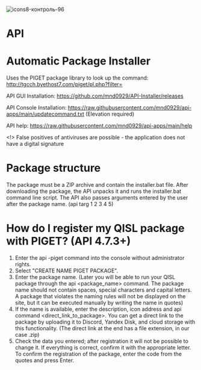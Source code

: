 ![icons8-контроль-96](https://github.com/mnd0929/api/assets/92184643/956c2169-9e51-4a0d-ae66-18a4ef69a5b1)
# API
# Automatic Package Installer

Uses the PIGET package library to look up the command: http://tgcch.byethost7.com/piget/pl.php?filter=

API GUI Installation: https://github.com/mnd0929/API-Installer/releases

API Console Installation: https://raw.githubusercontent.com/mnd0929/api-apps/main/updatecommand.txt (Elevation required)

API help: https://raw.githubusercontent.com/mnd0929/api-apps/main/help

<!> False positives of antiviruses are possible - the application does not have a digital signature

# Package structure
The package must be a ZIP archive and contain the installer.bat file.
After downloading the package, the API unpacks it and runs the installer.bat command line script.
The API also passes arguments entered by the user after the package name. (api targ 1 2 3 4 5)

# How do I register my QISL package with PIGET? (API 4.7.3+)
1. Enter the api -piget command into the console without administrator rights.
2. Select "CREATE NAME PIGET PACKAGE".
3. Enter the package name. (Later you will be able to run your QISL package through the api <package_name> command. The package name should not contain spaces, special characters and capital letters. A package that violates the naming rules will not be displayed on the site, but it can be executed manually by writing the name in quotes)
4. If the name is available, enter the description, icon address and api command <direct_link_to_package>. You can get a direct link to the package by uploading it to Discord, Yandex Disk, and cloud storage with this functionality. (The direct link at the end has a file extension, in our case .zip)
5. Check the data you entered; after registration it will not be possible to change it. If everything is correct, confirm it with the appropriate letter. To confirm the registration of the package, enter the code from the quotes and press Enter.

